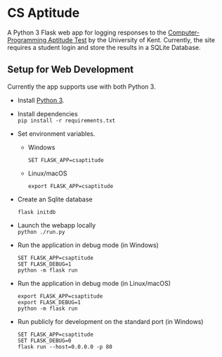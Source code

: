 CS Aptitude
================

A Python 3 Flask web app for logging responses to the [Computer-Programming Aptitude Test](https://www.kent.ac.uk/ces/tests/computer-test.html) by the University of Kent. Currently, the site requires a student login and store the results in a SQLite Database.

## Setup for Web Development

Currently the app supports use with both Python 3.

* Install [Python 3](https://www.python.org/downloads/).

* Install dependencies  
  `pip install -r requirements.txt`

* Set environment variables.
  - Windows  
    ```batch
    SET FLASK_APP=csaptitude
    ```
  - Linux/macOS  
    ```shell
    export FLASK_APP=csaptitude
    ```
  
* Create an Sqlite database  
  ```
  flask initdb
  ```

* Launch the webapp locally  
  `python ./run.py`

* Run the application in debug mode (in Windows)  
  ```batch
  SET FLASK_APP=csaptitude
  SET FLASK_DEBUG=1
  python -m flask run
  ```

* Run the application in debug mode (in Linux/macOS)  
  ```shell
  export FLASK_APP=csaptitude
  export FLASK_DEBUG=1
  python -m flask run
  ```

* Run publicly for development on the standard port (in Windows)  
  ```batch
  SET FLASK_APP=csaptitude
  SET FLASK_DEBUG=0
  flask run --host=0.0.0.0 -p 80
  ```